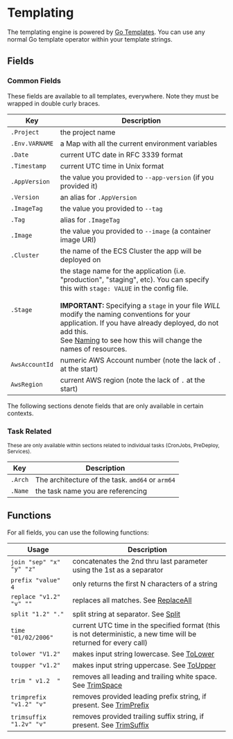 # Templating

The templating engine is powered by [Go Templates](https://pkg.go.dev/text/template#hdr-Actions). You can use any normal Go template operator within your template strings.


## Fields


### Common Fields

These fields are available to all templates, everywhere. Note they must be wrapped in double curly braces.

<div class="tbl-nowrap-key" markdown>

Key             | Description
----------------|---------------
`.Project`      | the project name
`.Env.VARNAME`  | a Map with all the current environment variables
`.Date`         | current UTC date in RFC 3339 format
`.Timestamp`    | current UTC time in Unix format
`.AppVersion`   | the value you provided to `--app-version` (if you provided it)
`.Version`      | an alias for `.AppVersion`
`.ImageTag`     | the value you provided to `--tag`
`.Tag`          | alias for `.ImageTag`
`.Image`        | the value you provided to `--image` (a container image URI)
`.Cluster`      | the name of the ECS Cluster the app will be deployed on
`.Stage`        | the stage name for the application (i.e. "production", "staging", etc). You can specify this with `stage: VALUE` in the config file.<br><br>**IMPORTANT:** Specifying a `stage` in your file _WILL_ modify the naming conventions for your application. If you have already deployed, do not add this.<br>See [Naming](config/naming.md#fields) to see how this will change the names of resources.
`AwsAccountId`  | numeric AWS Account number (note the lack of `.` at the start)
`AwsRegion`     | current AWS region (note the lack of `.` at the start)

</div>

The following sections denote fields that are only available in certain contexts.

### Task Related

<small>These are only available within sections related to individual tasks (CronJobs, PreDeploy, Services).</small>

<div class="tbl-nowrap-key" markdown>

Key      | Description
---------|---------------
`.Arch`  | The architecture of the task. `amd64` or `arm64`
`.Name`  | the task name you are referencing

</div>

## Functions
For all fields, you can use the following functions:

<div class="tbl-nowrap-key" markdown>

Usage                   |Description
------------------------|-----------------
`join "sep" "x" "y" "z"`|concatenates the 2nd thru last parameter using the 1st as a separator
`prefix "value" 4`      |only returns the first N characters of a string
`replace "v1.2" "v" ""` |replaces all matches. See [ReplaceAll](https://golang.org/pkg/strings/#ReplaceAll)
`split "1.2" "."`       |split string at separator. See [Split](https://golang.org/pkg/strings/#Split)
`time "01/02/2006"`     |current UTC time in the specified format (this is not deterministic, a new time will be returned for every call)
`tolower "V1.2"`        |makes input string lowercase. See [ToLower](https://golang.org/pkg/strings/#ToLower)
`toupper "v1.2"`        |makes input string uppercase. See [ToUpper](https://golang.org/pkg/strings/#ToUpper)
`trim " v1.2  "`        |removes all leading and trailing white space. See [TrimSpace](https://golang.org/pkg/strings/#TrimSpace)
`trimprefix "v1.2" "v"` |removes provided leading prefix string, if present. See [TrimPrefix](https://golang.org/pkg/strings/#TrimPrefix)
`trimsuffix "1.2v" "v"` |removes provided trailing suffix string, if present. See [TrimSuffix](https://pkg.go.dev/strings#TrimSuffix)

</div>
